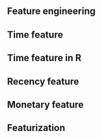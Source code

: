 ## Feature engineering
## Time feature
## Time feature in R
## Recency feature
## Monetary feature
## Featurization